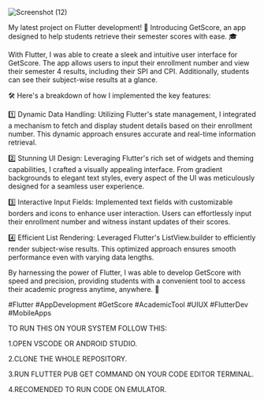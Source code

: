 
![Screenshot (12)](https://github.com/codewithkd77/flutter_yourscore/assets/135022358/603b0d88-34cf-4550-a692-ec80a3572b40)


My latest project on Flutter development! 📱 Introducing GetScore, an app designed to help students retrieve their semester scores with ease. 🎓

With Flutter, I was able to create a sleek and intuitive user interface for GetScore. The app allows users to input their enrollment number and view their semester 4 results, including their SPI and CPI. Additionally, students can see their subject-wise results at a glance.

🛠️ Here's a breakdown of how I implemented the key features:

1️⃣ Dynamic Data Handling: Utilizing Flutter's state management, I integrated a mechanism to fetch and display student details based on their enrollment number. This dynamic approach ensures accurate and real-time information retrieval.

2️⃣ Stunning UI Design: Leveraging Flutter's rich set of widgets and theming capabilities, I crafted a visually appealing interface. From gradient backgrounds to elegant text styles, every aspect of the UI was meticulously designed for a seamless user experience.

3️⃣ Interactive Input Fields: Implemented text fields with customizable borders and icons to enhance user interaction. Users can effortlessly input their enrollment number and witness instant updates of their scores.

4️⃣ Efficient List Rendering: Leveraged Flutter's ListView.builder to efficiently render subject-wise results. This optimized approach ensures smooth performance even with varying data lengths.

By harnessing the power of Flutter, I was able to develop GetScore with speed and precision, providing students with a convenient tool to access their academic progress anytime, anywhere. 🌟

#Flutter #AppDevelopment #GetScore #AcademicTool #UIUX #FlutterDev #MobileApps


TO RUN THIS ON YOUR SYSTEM FOLLOW THIS:

1.OPEN VSCODE OR ANDROID STUDIO.

2.CLONE THE WHOLE REPOSITORY.

3.RUN FLUTTER PUB GET COMMAND ON YOUR CODE EDITOR TERMINAL.

4.RECOMENDED TO RUN CODE ON EMULATOR.


